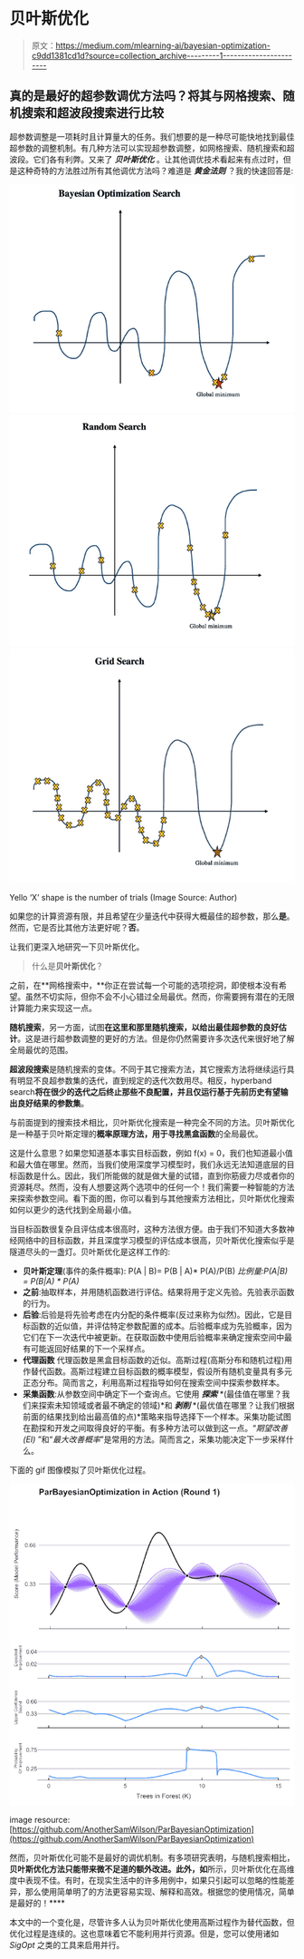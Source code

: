 # 贝叶斯优化

> 原文：<https://medium.com/mlearning-ai/bayesian-optimization-c9dd1381cd1d?source=collection_archive---------1----------------------->

## 真的是最好的超参数调优方法吗？将其与网格搜索、随机搜索和超波段搜索进行比较

超参数调整是一项耗时且计算量大的任务。我们想要的是一种尽可能快地找到最佳超参数的调整机制。有几种方法可以实现超参数调整，如网格搜索、随机搜索和超波段。它们各有利弊。又来了 ***贝叶斯优化*** 。让其他调优技术看起来有点过时，但是这种奇特的方法胜过所有其他调优方法吗？难道是 ***黄金法则*** ？我的快速回答是:

![](img/88f4ce1071ca667a9ad007296b327e86.png)![](img/130f14e2021a31db9d38deaeaff021ee.png)![](img/735293d7036671f75420d349f1341caf.png)

Yello ‘X’ shape is the number of trials (Image Source: Author)

如果您的计算资源有限，并且希望在少量迭代中获得大概最佳的超参数，那么**是**。然而，它是否比其他方法更好呢？**否**。

让我们更深入地研究一下贝叶斯优化。

> 什么是**贝叶斯优化**？

之前，在**网格搜索中，**你正在尝试每一个可能的选项挖洞，即使根本没有希望。虽然不切实际，但你不会不小心错过全局最优。然而，你需要拥有潜在的无限计算能力来实现这一点。

**随机搜索**，另一方面，试图**在这里和那里随机搜索，以给出最佳超参数的良好估计**。这是进行超参数调整的更好的方法。但是你仍然需要许多次迭代来很好地了解全局最优的范围。

**超波段搜索**是随机搜索的变体。不同于其它搜索方法，其它搜索方法将继续运行具有明显不良超参数集的迭代，直到规定的迭代次数用尽。相反，hyperband search**将在很少的迭代之后终止那些不良配置，并且仅运行基于先前历史有望输出良好结果的参数集**。

与前面提到的搜索技术相比，贝叶斯优化搜索是一种完全不同的方法。贝叶斯优化是一种基于贝叶斯定理的**概率原理方法，用于寻找黑盒函数**的全局最优。

这是什么意思？如果您知道基本事实目标函数，例如 f(x) = 0，我们也知道最小值和最大值在哪里。然而，当我们使用深度学习模型时，我们永远无法知道底层的目标函数是什么。因此，我们所能做的就是做大量的试错，直到你筋疲力尽或者你的资源耗尽。然而，没有人想要这两个选项中的任何一个！我们需要一种智能的方法来探索参数空间。看下面的图，你可以看到与其他搜索方法相比，贝叶斯优化搜索如何以更少的迭代找到全局最小值。

当目标函数很复杂且评估成本很高时，这种方法很方便。由于我们不知道大多数神经网络中的目标函数，并且深度学习模型的评估成本很高，贝叶斯优化搜索似乎是隧道尽头的一盏灯。贝叶斯优化是这样工作的:

*   **贝叶斯定理**(事件的条件概率):
    P(A | B)= P(B | A)* P(A)/P(B)
    *比例量:P(A|B) = P(B|A) * P(A)*
*   **之前**:抽取样本，并用随机函数进行评估。结果将用于定义先验。先验表示函数的行为。
*   **后验**:后验是将先验考虑在内分配的条件概率(反过来称为似然)。因此，它是目标函数的近似值，并评估特定参数配置的成本。后验概率成为先验概率，因为它们在下一次迭代中被更新。在获取函数中使用后验概率来确定搜索空间中最有可能返回好结果的下一个采样点。
*   **代理函数**
    代理函数是黑盒目标函数的近似。高斯过程(高斯分布和随机过程)用作替代函数。高斯过程建立目标函数的概率模型，假设所有随机变量具有多元正态分布。简而言之，利用高斯过程指导如何在搜索空间中探索参数样本。
*   **采集函数**:从参数空间中确定下一个查询点。它使用 ***探索*** *(最佳值在哪里？我们来探索未知领域或者最不确定的领域)*和 ***剥削*** *(最优值在哪里？让我们根据前面的结果找到给出最高值的点)*策略来指导选择下一个样本。采集功能试图在勘探和开发之间取得良好的平衡。有多种方法可以做到这一点。“*期望改善(EI)* ”和“*最大改善概率*”是常用的方法。简而言之，采集功能决定下一步采样什么。

下面的 gif 图像模拟了贝叶斯优化过程。

![](img/94039ead4905fce22223a9595048d694.png)

image resource: [https://github.com/AnotherSamWilson/ParBayesianOptimization](https://github.com/AnotherSamWilson/ParBayesianOptimization)

然而，贝叶斯优化可能不是最好的调优机制。有多项研究表明，与随机搜索相比，**贝叶斯优化方法只能带来微不足道的额外改进。此外，如**所示，贝叶斯优化在高维度中表现不佳。有时，在现实生活中的许多用例中，如果只引起可以忽略的性能差异，那么使用简单明了的方法更容易实现、解释和高效。根据您的使用情况，简单是最好的！****

本文中的一个变化是，尽管许多人认为贝叶斯优化使用高斯过程作为替代函数，但优化过程是连续的。这也意味着它不能利用并行资源。但是，您可以使用诸如 *SigOpt* 之类的工具来启用并行。